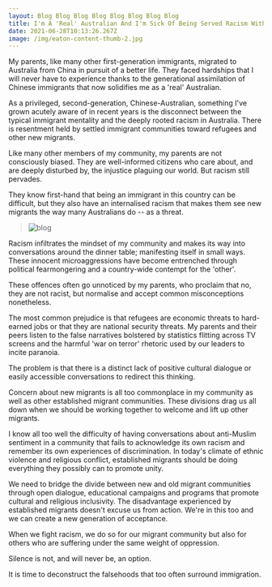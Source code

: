 ```yaml
---
layout: Blog Blog Blog Blog Blog Blog Blog Blog
title: I'm A 'Real' Australian And I'm Sick Of Being Served Racism With My Dinner
date: 2021-06-28T10:13:26.267Z
image: /img/eaton-content-thumb-2.jpg
---
```

My parents, like many other first-generation immigrants, migrated to Australia from China in pursuit of a better life. They faced hardships that I will never have to experience thanks to the generational assimilation of Chinese immigrants that now solidifies me as a 'real' Australian.

As a privileged, second-generation, Chinese-Australian, something I've grown acutely aware of in recent years is the disconnect between the typical immigrant mentality and the deeply rooted racism in Australia. There is resentment held by settled immigrant communities toward refugees and other new migrants.

Like many other members of my community, my parents are not consciously biased. They are well-informed citizens who care about, and are deeply disturbed by, the injustice plaguing our world. But racism still pervades.

They know first-hand that being an immigrant in this country can be difficult, but they also have an internalised racism that makes them see new migrants the way many Australians do -- as a threat.

> ![blog](https://img.huffingtonpost.com/asset/5cd388162300005600b7d48e.jpeg?ops=scalefit_720_noupscale "I'm A 'Real' Australian And I'm Sick Of Being Served Racism With My Dinner")

Racism infiltrates the mindset of my community and makes its way into conversations around the dinner table; manifesting itself in small ways. These innocent microaggressions have become entrenched through political fearmongering and a country-wide contempt for the 'other'.

These offences often go unnoticed by my parents, who proclaim that no, they are not racist, but normalise and accept common misconceptions nonetheless.

The most common prejudice is that refugees are economic threats to hard-earned jobs or that they are national security threats. My parents and their peers listen to the false narratives bolstered by statistics flitting across TV screens and the harmful 'war on terror' rhetoric used by our leaders to incite paranoia.

The problem is that there is a distinct lack of positive cultural dialogue or easily accessible conversations to redirect this thinking.

Concern about new migrants is all too commonplace in my community as well as other established migrant communities. These divisions drag us all down when we should be working together to welcome and lift up other migrants.

I know all too well the difficulty of having conversations about anti-Muslim sentiment in a community that fails to acknowledge its own racism and remember its own experiences of discrimination. In today's climate of ethnic violence and religious conflict, established migrants should be doing everything they possibly can to promote unity.

We need to bridge the divide between new and old migrant communities through open dialogue, educational campaigns and programs that promote cultural and religious inclusivity. The disadvantage experienced by established migrants doesn't excuse us from action. We're in this too and we can create a new generation of acceptance.

When we fight racism, we do so for our migrant community but also for others who are suffering under the same weight of oppression.

Silence is not, and will never be, an option.

It is time to deconstruct the falsehoods that too often surround immigration.
